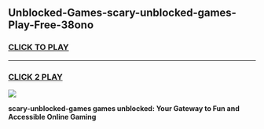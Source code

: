 
## Unblocked-Games-scary-unblocked-games-Play-Free-38ono
<h3>
<a href="https://premium76.site?title=scary-unblocked-games&ref=18A1">CLICK TO PLAY</a></h3>
<hr>

<h3>
<a href="https://premium76.site?title=scary-unblocked-games&ref=18A1">CLICK 2 PLAY</a>
  
</h3>

<a href="https://premium76.site?title=scary-unblocked-games&ref=18A1"><img src="https://clearcache.store/games.png"></a>


**scary-unblocked-games games unblocked: Your Gateway to Fun and Accessible Online Gaming**

